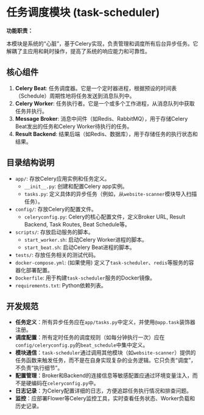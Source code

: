 # 任务调度模块 (task-scheduler)

**功能职责：**

本模块是系统的“心脏”，基于Celery实现，负责管理和调度所有后台异步任务。它解耦了主应用和耗时操作，提高了系统的响应能力和可靠性。

## 核心组件

1.  **Celery Beat**: 任务调度器。它是一个定时器进程，根据预设的时间表（Schedule）周期性地将任务发送到消息队列中。
2.  **Celery Worker**: 任务执行者。它是一个或多个工作进程，从消息队列中获取任务并执行。
3.  **Message Broker**: 消息中间件（如Redis、RabbitMQ），用于存储Celery Beat发出的任务和Celery Worker待执行的任务。
4.  **Result Backend**: 结果后端（如Redis、数据库），用于存储任务的执行状态和结果。

## 目录结构说明

-   `app/`: 存放Celery应用实例和任务定义。
    -   `__init__.py`: 创建和配置Celery app实例。
    -   `tasks.py`: 定义具体的异步任务（例如，从`website-scanner`模块导入扫描任务）。
-   `config/`: 存放Celery的配置文件。
    -   `celeryconfig.py`: Celery的核心配置文件，定义Broker URL, Result Backend, Task Routes, Beat Schedule等。
-   `scripts/`: 存放启动服务的脚本。
    -   `start_worker.sh`: 启动Celery Worker进程的脚本。
    -   `start_beat.sh`: 启动Celery Beat进程的脚本。
-   `tests/`: 存放任务相关的测试代码。
-   `docker-compose.yml`: (如果使用) 定义了`task-scheduler`、`redis`等服务的容器化部署配置。
-   `Dockerfile`: 用于构建`task-scheduler`服务的Docker镜像。
-   `requirements.txt`: Python依赖列表。

## 开发规范

-   **任务定义**：所有异步任务应在`app/tasks.py`中定义，并使用`@app.task`装饰器注册。
-   **调度配置**：所有定时任务的调度规则（如每分钟执行一次）应在`config/celeryconfig.py`的`beat_schedule`中集中定义。
-   **模块通信**：`task-scheduler`通过调用其他模块（如`website-scanner`）提供的任务函数来触发任务，而不是在自身实现复杂的业务逻辑。它只负责“调度”，不负责“执行细节”。
-   **配置管理**：Broker和Backend的连接信息等敏感配置应通过环境变量注入，而不是硬编码在`celeryconfig.py`中。
-   **日志记录**：为Celery配置详细的日志，方便追踪任务执行情况和排查问题。
-   **监控**：应部署Flower等Celery监控工具，实时查看任务状态、Worker负载和历史记录。